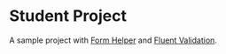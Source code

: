# Student Project
A sample project with [Form Helper](https://github.com/sinanbozkus/formhelper) and [Fluent Validation](https://github.com/JeremySkinner/FluentValidation).
